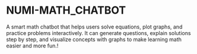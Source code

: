 # NUMI-MATH_CHATBOT
A smart math chatbot that helps users solve equations, plot graphs, and practice problems interactively. It can generate questions, explain solutions step by step, and visualize concepts with graphs to make learning math easier and more fun.!
